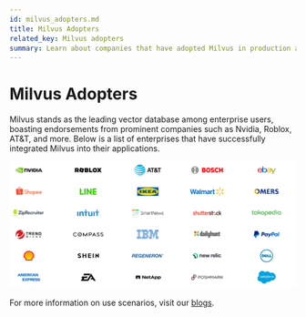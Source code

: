 ```yaml
---
id: milvus_adopters.md
title: Milvus Adopters
related_key: Milvus adopters
summary: Learn about companies that have adopted Milvus in production applications.
---
```

# Milvus Adopters

Milvus stands as the leading vector database among enterprise users, boasting endorsements from prominent companies such as Nvidia, Roblox, AT&T, and more. Below is a list of enterprises that have successfully integrated Milvus into their applications.

![Milvus Adopters](../../../assets/milvus-adopters.png "Milvus adopters.")

For more information on use scenarios, visit our [blogs](https://milvus.io/blog?#scenarios).
